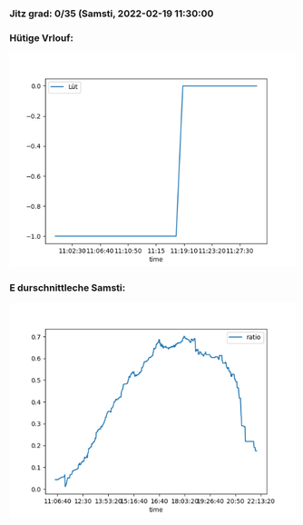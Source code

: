 ### Jitz grad: 0/35 (Samsti, 2022-02-19 11:30:00

### Hütige Vrlouf:
![Graph](Today.png)

### E durschnittleche Samsti:
![Graph](Samsti.png)